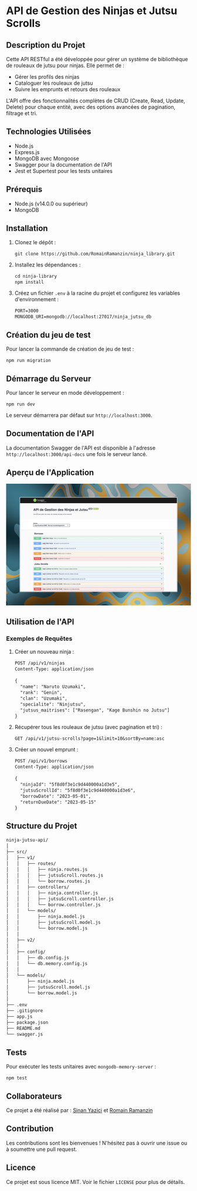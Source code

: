 # API de Gestion des Ninjas et Jutsu Scrolls

## Description du Projet

Cette API RESTful a été développée pour gérer un système de bibliothèque de rouleaux de jutsu pour ninjas. Elle permet de :

- Gérer les profils des ninjas
- Cataloguer les rouleaux de jutsu
- Suivre les emprunts et retours des rouleaux

L'API offre des fonctionnalités complètes de CRUD (Create, Read, Update, Delete) pour chaque entité, avec des options avancées de pagination, filtrage et tri.

## Technologies Utilisées

- Node.js
- Express.js
- MongoDB avec Mongoose
- Swagger pour la documentation de l'API
- Jest et Supertest pour les tests unitaires

## Prérequis

- Node.js (v14.0.0 ou supérieur)
- MongoDB

## Installation

1. Clonez le dépôt :

   ```
   git clone https://github.com/RomainRamanzin/ninja_library.git
   ```

2. Installez les dépendances :

   ```
   cd ninja-library
   npm install
   ```

3. Créez un fichier `.env` à la racine du projet et configurez les variables d'environnement :
   ```
   PORT=3000
   MONGODB_URI=mongodb://localhost:27017/ninja_jutsu_db
   ```

## Création du jeu de test

Pour lancer la commande de création de jeu de test :

```
npm run migration
```

## Démarrage du Serveur

Pour lancer le serveur en mode développement :

```
npm run dev
```

Le serveur démarrera par défaut sur `http://localhost:3000`.

## Documentation de l'API

La documentation Swagger de l'API est disponible à l'adresse `http://localhost:3000/api-docs` une fois le serveur lancé.

## Aperçu de l'Application

![Aperçu de la documentation Swagger](assets/images/Swagger_UI.jpeg)

## Utilisation de l'API

### Exemples de Requêtes

1. Créer un nouveau ninja :

   ```
   POST /api/v1/ninjas
   Content-Type: application/json

   {
     "name": "Naruto Uzumaki",
     "rank": "Genin",
     "clan": "Uzumaki",
     "specialite": "Ninjutsu",
     "jutsus_maitrises": ["Rasengan", "Kage Bunshin no Jutsu"]
   }
   ```

2. Récupérer tous les rouleaux de jutsu (avec pagination et tri) :

   ```
   GET /api/v1/jutsu-scrolls?page=1&limit=10&sortBy=name:asc
   ```

3. Créer un nouvel emprunt :

   ```
   POST /api/v1/borrows
   Content-Type: application/json

   {
     "ninjaId": "5f8d0f3e1c9d440000a1d3e5",
     "jutsuScrollId": "5f8d0f3e1c9d440000a1d3e6",
     "borrowDate": "2023-05-01",
     "returnDueDate": "2023-05-15"
   }
   ```

## Structure du Projet

```
ninja-jutsu-api/
│
├── src/
│   ├── v1/
│   │   ├── routes/
│   │   │   ├── ninja.routes.js
│   │   │   ├── jutsuScroll.routes.js
│   │   │   └── borrow.routes.js
│   │   ├── controllers/
│   │   │   ├── ninja.controller.js
│   │   │   ├── jutsuScroll.controller.js
│   │   │   └── borrow.controller.js
│   │   └── models/
│   │       ├── ninja.model.js
│   │       ├── jutsuScroll.model.js
│   │       └── borrow.model.js
│   │
│   ├── v2/
│   │
│   ├── config/
│   │   ├── db.config.js
│   │   └── db.memory.config.js
│   │
│   └── models/
│       ├── ninja.model.js
│       ├── jutsuScroll.model.js
│       └── borrow.model.js
│
├── .env
├── .gitignore
├── app.js
├── package.json
├── README.md
└── swagger.js
```

## Tests

Pour exécuter les tests unitaires avec `mongodb-memory-server` :

```
npm test
```

## Collaborateurs

Ce projet a été réalisé par :
[Sinan Yazici](https://github.com/sinan-yazici)
et [Romain Ramanzin](https://github.com/RomainRamanzin)

## Contribution

Les contributions sont les bienvenues ! N'hésitez pas à ouvrir une issue ou à soumettre une pull request.

## Licence

Ce projet est sous licence MIT. Voir le fichier `LICENSE` pour plus de détails.
